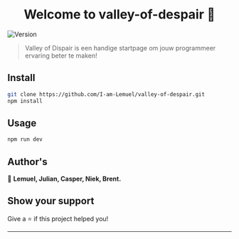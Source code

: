 <h1 align="center">Welcome to valley-of-despair 👋</h1>
<p>
  <img alt="Version" src="https://img.shields.io/badge/version-1.0-blue.svg?cacheSeconds=2592000" />
</p>

> Valley of Dispair is een handige startpage om jouw programmeer ervaring beter te maken!

## Install

```sh
git clone https://github.com/I-am-Lemuel/valley-of-despair.git
npm install
```

## Usage

```sh
npm run dev
```

## Author's

👤 **Lemuel, Julian, Casper, Niek, Brent.**


## Show your support

Give a ⭐️ if this project helped you!

***
